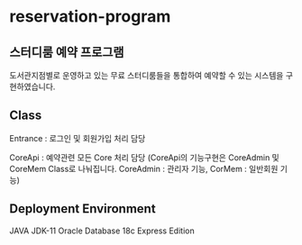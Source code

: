 # reservation-program

## 스터디룸 예약 프로그램

도서관지점별로 운영하고 있는 무료 스터디룸들을 통합하여 예약할 수 있는 시스템을 구현하였습니다.

## Class

Entrance : 로그인 및 회원가입 처리 담당

CoreApi : 예약관련 모든 Core 처리 담당 
(CoreApi의 기능구현은 CoreAdmin 및 CoreMem Class로 나눠집니다. CoreAdmin : 관리자 기능, CorMem : 일반회원 기능)

## Deployment Environment 

JAVA JDK-11 
Oracle Database 18c Express Edition
